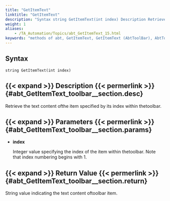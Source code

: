 ```yaml
--- 
title: "GetItemText"
linktitle: "GetItemText"
description: "Syntax string GetItemText(int index) Description Retrieve the text content of the item specified by its index within the toolbar. Parameters index Integer value specifying the index of the item within ..."
weight: 1
aliases: 
    - /TA_Automation/Topics/abt_GetItemText_15.html
keywords: "methods of abt, GetItemText, GetItemText (AbtToolBar), AbtToolBar, getitemtext, abttoolbar getitemtext, content of item on toolbar, text of item at index on toolbar"
---
```


## Syntax

`string GetItemText(int index)`

## {{< expand >}} Description {{< permerlink >}} {#abt_GetItemText_toolbar__section.desc} 

Retrieve the text content ofthe item specified by its index within thetoolbar.

## {{< expand >}} Parameters {{< permerlink >}} {#abt_GetItemText_toolbar__section.params} 

-   **index**

    Integer value specifying the index of the item within thetoolbar. Note that index numbering begins with 1.


## {{< expand >}} Return Value {{< permerlink >}} {#abt_GetItemText_toolbar__section.return} 

String value indicating the text content oftoolbar item.




